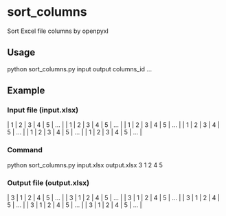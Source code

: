 # sort_columns

Sort Excel file columns by openpyxl

## Usage

python sort_columns.py input output columns_id ...

## Example

### Input file (input.xlsx)

| 1 | 2 | 3 | 4 | 5 | ... |
| 1 | 2 | 3 | 4 | 5 | ... |
| 1 | 2 | 3 | 4 | 5 | ... |
| 1 | 2 | 3 | 4 | 5 | ... |
| 1 | 2 | 3 | 4 | 5 | ... |
| 1 | 2 | 3 | 4 | 5 | ... |

### Command

python sort_columns.py input.xlsx output.xlsx 3 1 2 4 5

### Output file (output.xlsx)

| 3 | 1 | 2 | 4 | 5 | ... |
| 3 | 1 | 2 | 4 | 5 | ... |
| 3 | 1 | 2 | 4 | 5 | ... |
| 3 | 1 | 2 | 4 | 5 | ... |
| 3 | 1 | 2 | 4 | 5 | ... |
| 3 | 1 | 2 | 4 | 5 | ... |
